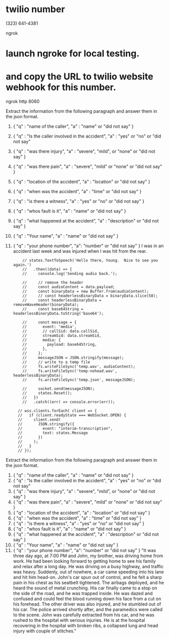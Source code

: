 # twilio number
(323) 641-4381

ngrok
# launch ngroke for local testing.
# and copy the URL to twilio website webhook for this number.
ngrok http 8080





Extract the information from the following paragraph and answer them in the json format.
1. { "q" : "name of the caller", "a" : "name" or "did not say" }
2. { "q" : "Is the caller involved in the accident", "a" : "yes" or "no" or "did not say" 
4. { "q" : "was there injury", "a" : "severe", "mild", or "none" or "did not say" }
5. { "q" : "was there pain", "a" : "severe", "mild" or "none" or "did not say" }
6. { "q" : "location of the accident", "a" : "location" or "did not say" }
7. { "q" : "when was the accident", "a" : "time" or "did not say" }
8. { "q" : "is there a witness", "a" : "yes" or "no" or "did not say" }
9. { "q" : "whos fault is it", "a" : "name" or "did not say" }
10. { "q" : "what happened at the accident", "a" : "description" or "did not say" }
11. { "q" : "Your name", "a" : "name" or "did not say" }
12. { "q" : "your phone number", "a": "number" or "did not say" }
I was in an accident last week and was injured when I was hit from the rear.


            // states.TextToSpeech('Hello there, Young.  Nice to see you again.')
            //   .then((data) => {
            //     console.log('Sending audio back.');

            //     // remove the header
            //     const audioContent = data.payload;
            //     const binaryData = new Buffer.from(audioContent);
            //     // const headerlessBinaryData = binaryData.slice(58);
            //     const headerlessBinaryData = removeWaveHeader(binaryData);
            //     const base64String = headerlessBinaryData.toString('base64');

            //     const message = {
            //       event: 'media',
            //       // callSid: data.callSid,
            //       streamSid: data.streamSid,
            //       media: {
            //         payload: base64String,
            //       },
            //     };
            //     messageJSON = JSON.stringify(message);
            //     // write to a temp file
            //     fs.writeFileSync('temp.wav', audioContent);
            //     fs.writeFileSync('temp-nohead.wav', headerlessBinaryData);
            //     fs.writeFileSync('temp.json', messageJSON);

            //     socket.send(messageJSON);
            //     states.Reset();
            //   })
            //   .catch((err) => console.error(err));

          // wss.clients.forEach( client => {
          //   if (client.readyState === WebSocket.OPEN) {
          //     client.send(
          //       JSON.stringify({
          //         event: "interim-transcription",
          //         text: states.Message
          //       })
          //     );
          //   }
          // });


Extract the information from the following paragraph and answer them in the json format.
1. { "q" : "name of the caller", "a" : "name" or "did not say" }
2. { "q" : "Is the caller involved in the accident", "a" : "yes" or "no" or "did not say" 
4. { "q" : "was there injury", "a" : "severe", "mild", or "none" or "did not say" }
5. { "q" : "was there pain", "a" : "severe", "mild" or "none" or "did not say" }
6. { "q" : "location of the accident", "a" : "location" or "did not say" }
7. { "q" : "when was the accident", "a" : "time" or "did not say" }
8. { "q" : "is there a witness", "a" : "yes" or "no" or "did not say" }
9. { "q" : "whos fault is it", "a" : "name" or "did not say" }
10. { "q" : "what happened at the accident", "a" : "description" or "did not say" }
11. { "q" : "Your name", "a" : "name" or "did not say" }
12. { "q" : "your phone number", "a": "number" or "did not say" }
"It was three day ago, at 7:00 PM and John, my brother, was driving home from work. He had been looking forward to getting home to see his family and relax after a long day. He was driving on a busy highway, and traffic was heavy. Suddenly, out of nowhere, a car came speeding into his lane and hit him head-on.
John's car spun out of control, and he felt a sharp pain in his chest as his seatbelt tightened. The airbags deployed, and he heard the sound of metal crunching. His car finally came to a stop on the side of the road, and he was trapped inside. He was dazed and confused and could feel the blood running down his face from a cut on his forehead.
The other driver was also injured, and he stumbled out of his car. The police arrived shortly after, and the paramedics were called to the scene. John was carefully extracted from his car, and he was rushed to the hospital with serious injuries.  He is at the hospital recovering in the hospital with broken ribs, a collapsed lung and head injury with couple of stitches."
